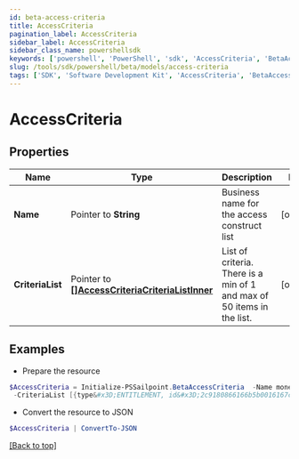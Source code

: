 ```yaml
---
id: beta-access-criteria
title: AccessCriteria
pagination_label: AccessCriteria
sidebar_label: AccessCriteria
sidebar_class_name: powershellsdk
keywords: ['powershell', 'PowerShell', 'sdk', 'AccessCriteria', 'BetaAccessCriteria'] 
slug: /tools/sdk/powershell/beta/models/access-criteria
tags: ['SDK', 'Software Development Kit', 'AccessCriteria', 'BetaAccessCriteria']
---
```



# AccessCriteria

## Properties

Name | Type | Description | Notes
------------ | ------------- | ------------- | -------------
**Name** |  Pointer to **String** | Business name for the access construct list | [optional] 
**CriteriaList** |  Pointer to [**[]AccessCriteriaCriteriaListInner**](access-criteria-criteria-list-inner) | List of criteria.  There is a min of 1 and max of 50 items in the list. | [optional] 

## Examples

- Prepare the resource
```powershell
$AccessCriteria = Initialize-PSSailpoint.BetaAccessCriteria  -Name money-in `
 -CriteriaList [{type&#x3D;ENTITLEMENT, id&#x3D;2c9180866166b5b0016167c32ef31a66, name&#x3D;Administrator}, {type&#x3D;ENTITLEMENT, id&#x3D;2c9180866166b5b0016167c32ef31a67, name&#x3D;Administrator}]
```

- Convert the resource to JSON
```powershell
$AccessCriteria | ConvertTo-JSON
```


[[Back to top]](#) 

